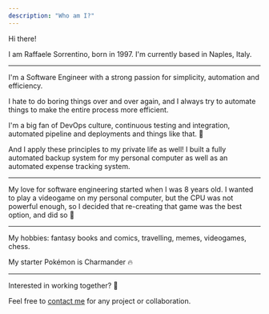 ```yaml
---
description: "Who am I?"
---
```


Hi there!

I am Raffaele Sorrentino, born in 1997. I'm currently based in Naples, Italy.

<hr class="solid">

I'm a Software Engineer with a strong passion for simplicity, automation and efficiency.

I hate to do boring things over and over again, and I always try to automate things to make the entire process more efficient.

I'm a big fan of DevOps culture, continuous testing and integration, automated pipeline and deployments and things like that. 🤖

And I apply these principles to my private life as well! I built a fully automated backup system for my personal computer as well as an automated expense tracking system.

<hr class="solid">

My love for software engineering started when I was 8 years old. I wanted to play a videogame on my personal computer, but the CPU was not powerful enough, so I decided that re-creating that game was the best option, and did so 🤔

<hr class="solid">

My hobbies: fantasy books and comics, travelling, memes, videogames, chess.

My starter Pokémon is Charmander 🔥

<hr class="solid">

Interested in working together? 💼

Feel free to <a href="../contactme.html">contact me</a> for any project or collaboration.
